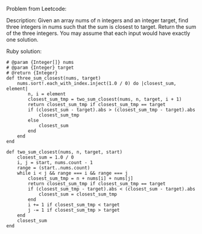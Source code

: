 Problem from Leetcode:

Description: Given an array nums of n integers and an integer target, find three integers in nums such that the sum is closest to target. Return the sum of the three integers. You may assume that each input would have exactly one solution.

Ruby solution:
````
# @param {Integer[]} nums
# @param {Integer} target
# @return {Integer}
def three_sum_closest(nums, target)
    nums.sort!.each_with_index.inject(1.0 / 0) do |closest_sum, element|
        n, i = element
        closest_sum_tmp = two_sum_closest(nums, n, target, i + 1)
        return closest_sum_tmp if closest_sum_tmp == target
        if (closest_sum - target).abs > (closest_sum_tmp - target).abs
            closest_sum_tmp
        else
            closest_sum
        end
    end
end

def two_sum_closest(nums, n, target, start)
    closest_sum = 1.0 / 0
    i, j = start, nums.count - 1
    range = (start..nums.count)
    while i < j && range === i && range === j
        closest_sum_tmp = n + nums[i] + nums[j]
        return closest_sum_tmp if closest_sum_tmp == target
        if (closest_sum_tmp - target).abs < (closest_sum - target).abs
            closest_sum = closest_sum_tmp
        end
        i += 1 if closest_sum_tmp < target
        j -= 1 if closest_sum_tmp > target
    end
    closest_sum
end
